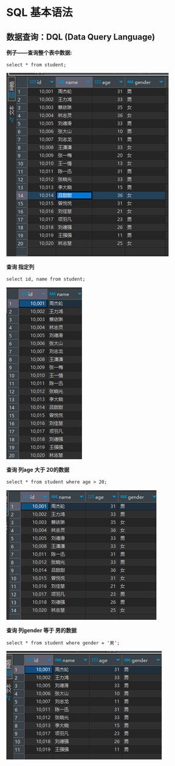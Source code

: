 # SQL 基本语法
## 数据查询：DQL (Data Query Language)
**例子——查询整个表中数据:**
```commandline
select * from student;
```
![img_11.png](img_11.png)

**查询 指定列**
```commandline
select id, name from student;
```
![img_12.png](img_12.png)

**查询 列age 大于 20的数据**
```commandline
select * from student where age > 20;
```
![img_13.png](img_13.png)

**查询 列gender 等于 男的数据**
```commandline
select * from student where gender = '男';
```
![img_14.png](img_14.png)